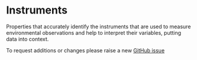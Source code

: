 # Instruments

Properties that accurately identify the instruments that are used to measure environmental observations and help to interpret their variables, putting data into context.

To request additions or changes please raise a new [GitHub issue](https://github.com/I-Ocean/common-metadata/issues/new)

